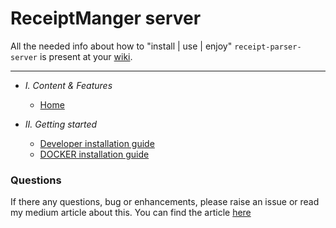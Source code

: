 # ReceiptManger server

All the needed info about how to "install | use | enjoy" `receipt-parser-server` is present at your [wiki](https://github.com/ReceiptManager/receipt-parser-server/wiki).

---

- *I. Content & Features*
  - [Home](https://github.com/ReceiptManager/receipt-parser-server/wiki)
  

- *II. Getting started*
  - [Developer installation guide](https://github.com/ReceiptManager/receipt-parser-server/wiki/Install-using-pip)
  - [DOCKER installation guide](https://github.com/ReceiptManager/receipt-parser-server/wiki/Install-using-docke)
  

### Questions
If there any questions, bug or enhancements, please raise an issue or read my medium article about this. You can
find the article [here](https://medium.com/swlh/fuzzy-receipt-parser-and-manager-cb614e4eaa6a)
